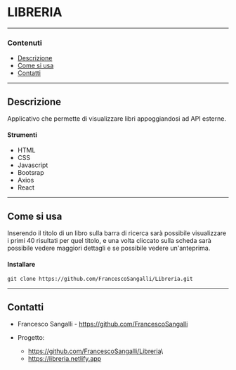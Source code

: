 # **LIBRERIA**

---

### Contenuti

- [Descrizione](#descrizione)
- [Come si usa](#come-si-usa)
- [Contatti](#contatti)

---

## Descrizione

Applicativo che permette di visualizzare libri appoggiandosi ad API esterne.

#### Strumenti

- HTML
- CSS
- Javascript
- Bootsrap
- Axios
- React

---

## Come si usa

Inserendo il titolo di un libro sulla barra di ricerca sarà possibile visualizzare i primi 40 risultati per quel titolo, e una volta cliccato sulla scheda sarà possibile vedere maggiori dettagli e se possibile vedere un'anteprima.

#### Installare

`git clone https://github.com/FrancescoSangalli/Libreria.git`

---

## Contatti

- Francesco Sangalli - <https://github.com/FrancescoSangalli>

- Progetto:
    * <https://github.com/FrancescoSangalli/Libreria>\
    * <https://libreria.netlify.app>
